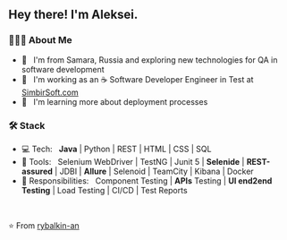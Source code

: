 <h2> Hey there! I'm Aleksei.</h2>

<h3> 👨🏻‍💻 About Me </h3>

- 🤔 &nbsp; I'm from Samara, Russia and exploring new technologies for QA in software development
- 💼 &nbsp; I'm working as an :coffee: Software Developer Engineer in Test at [SimbirSoft.com](https://www.simbirsoft.com/)
- 🌱 &nbsp; I'm learning more about deployment processes

<h3>🛠 Stack</h3>

- 💻 Tech: &nbsp; <b>Java</b> | Python | REST | HTML | CSS | SQL 
- 🔧 Tools: &nbsp; Selenium WebDriver | TestNG | Junit 5 | <b>Selenide</b> | <b>REST-assured</b> | JDBI | <b>Allure</b> | Selenoid | TeamCity | Kibana | Docker
- :hammer: Responsibilities: &nbsp; Component Testing | <b>APIs</b> Testing | <b>UI end2end Testing</b> | Load Testing | CI/CD | Test Reports
<br/>

⭐️ From [rybalkin-an](https://github.com/rybalkin-an)
